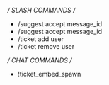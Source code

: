 */ SLASH COMMANDS /*

- /suggest accept message_id
- /suggest accept message_id
- /ticket add user
- /ticket remove user

*/ CHAT COMMANDS /*

- !ticket_embed_spawn
